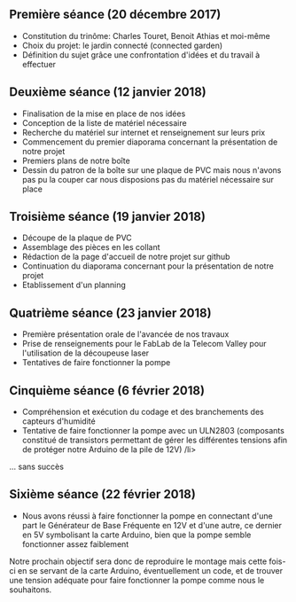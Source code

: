 Première séance (20 décembre 2017)
--
<ul>
<li>Constitution du trinôme: Charles Touret, Benoit Athias et moi-même </li>   
<li>Choix du projet: le jardin connecté (connected garden)   </li>  
<li>Définition du sujet grâce une confrontation d'idées et du travail à effectuer </li>  
</ul>  
  
Deuxième séance (12 janvier 2018)  
--
<ul>   
<li>Finalisation de la mise en place de nos idées   </li>  
<li>Conception de la liste de matériel nécessaire  </li>  
<li>Recherche du matériel sur internet et renseignement sur leurs prix  </li>   
<li>Commencement du premier diaporama concernant la présentation de notre projet  </li>  
<li>Premiers plans de notre boîte </li>  
<li>Dessin du patron de la boîte sur une plaque de PVC mais nous n'avons pas pu la couper car nous disposions pas du matériel nécessaire sur place   </li>  
</ul>  
  
Troisième séance (19 janvier 2018)
--
<ul>
<li> Découpe de la plaque de PVC  </li>  
<li> Assemblage des pièces en les collant  </li>  
<li>Rédaction de la page d'accueil de notre projet sur github  </li>  
<li>Continuation du diaporama concernant pour la présentation de notre projet </li>  
<li>Etablissement d'un planning </li>  
</ul>

Quatrième séance (23 janvier 2018)  
--
<ul>
<li>Première présentation orale de l'avancée de nos travaux</li> 
<li>Prise de renseignements pour le FabLab de la Telecom Valley pour l'utilisation de la découpeuse laser</li> 
<li>Tentatives de faire fonctionner la pompe</li> 
</ul>

Cinquième séance (6 février 2018)
--
<ul>
  <li> Compréhension et exécution du codage et des branchements des capteurs d'humidité </li>
  <li> Tentative de faire fonctionner la pompe avec un ULN2803 (composants constitué de transistors permettant de gérer les différentes tensions afin de protéger notre Arduino de la pile de 12V) /li>
 </ul>
 ... sans succès
 
 Sixième séance (22 février 2018)
 --
 <ul>
  <li> Nous avons réussi à faire fonctionner la pompe en connectant d'une part le Générateur de Base Fréquente en 12V et d'une autre, ce dernier en 5V symbolisant la carte Arduino, bien que la pompe semble fonctionner assez faiblement </li>
  </ul>
  Notre prochain objectif sera donc de reproduire le montage mais cette fois-ci en se servant de la carte Arduino, éventuellement un code, et de trouver une tension adéquate pour faire fonctionner la pompe comme nous le souhaitons.
